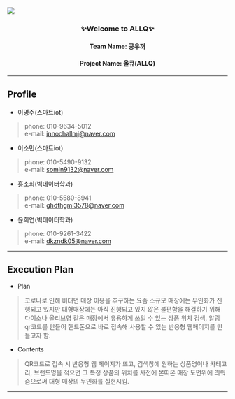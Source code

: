 <img src="https://capsule-render.vercel.app/api?type=waving&color=7BD1D2&height=270&width=400&section=header&text=ALLQ%20&fontSize=90&fontColor=363636" />


<h3 align="center">✨Welcome to ALLQ✨</h3>
<h4 align="center">Team Name: 공우꺼</h4>
<h4 align="center">Project Name: 올큐(ALLQ)</h4>

-------------------------------------------

## Profile

- 이명주(스마트iot) 
> phone: 010-9634-5012 <br>
> e-mail: innochallmj@naver.com

- 이소민(스마트iot)
> phone: 010-5490-9132 <br>
> e-mail: somin9132@naver.com

- 홍소희(빅데이터학과)
> phone: 010-5580-8941 <br>
> e-mail: ghdthgml3578@naver.com

- 윤희연(빅데이터학과)
> phone: 010-9261-3422 <br>
> e-mail: dkzndk05@naver.com<br>

---------------------------------------

## Execution Plan
- Plan
> 코로나로 인해 비대면 매장 이용을 추구하는 요즘 소규모 매장에는 무인화가 진행되고 있지만 대형매장에는 아직 진행되고 있지 않은 불편함을 해결하기 위해
> 다이소나 올리브영 같은 매장에서 유용하게 쓰일 수 있는 상품 위치 검색, 알림 qr코드를 만들어 핸드폰으로 바로 접속해 사용할 수 있는 반응형 웹페이지를 만들고자 함. 

- Contents
> QR코드로 접속 시 반응형 웹 페이지가 뜨고, 검색창에 원하는 상품명이나 카테고리, 브랜드명을 적으면 
> 그 특정 상품의 위치를 사전에 본떠온 매장 도면위에 띄워 줌으로써 대형 매장의 무인화를 실현시킴.
 ---------------------------------------



